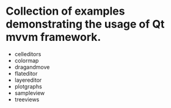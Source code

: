 # Collection of examples demonstrating the usage of Qt mvvm framework.

+ celleditors
+ colormap
+ dragandmove
+ flateditor
+ layereditor
+ plotgraphs
+ sampleview
+ treeviews
